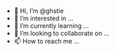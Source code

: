 - 👋 Hi, I’m @ghstie
- 👀 I’m interested in ...
- 🌱 I’m currently learning ...
- 💞️ I’m looking to collaborate on ...
- 📫 How to reach me ...

<!---
ghstie/ghstie is a ✨ special ✨ repository because its `README.md` (this file) appears on your GitHub profile.
You can click the Preview link to take a look at your changes.
--->

